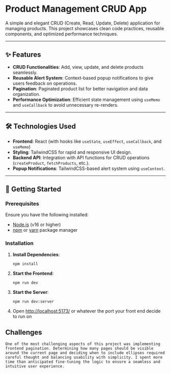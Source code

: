 # Product Management CRUD App

A simple and elegant CRUD (Create, Read, Update, Delete) application for managing products. This project showcases clean code practices, reusable components, and optimized performance techniques.

---

## ✨ Features

- **CRUD Functionalities**: Add, view, update, and delete products seamlessly.
- **Reusable Alert System**: Context-based popup notifications to give users feedback on operations.
- **Pagination**: Paginated product list for better navigation and data organization.
- **Performance Optimization**: Efficient state management using `useMemo` and `useCallback` to avoid unnecessary re-renders.

---

## 🛠️ Technologies Used

- **Frontend**: React (with hooks like `useState`, `useEffect`, `useCallback`, and `useMemo`)
- **Styling**: TailwindCSS for rapid and responsive UI design.
- **Backend API**: Integration with API functions for CRUD operations (`createProduct`, `fetchProducts`, etc.).
- **Popup Notifications**: TailwindCSS-based alert system using `useContext`.

---

## 🚀 Getting Started

### Prerequisites

Ensure you have the following installed:
- [Node.js](https://nodejs.org/) (v16 or higher)
- [npm](https://www.npmjs.com/) or [yarn](https://yarnpkg.com/) package manager

### Installation


1. **Install Dependencies**:
    ```
    npm install
    ```

2. **Start the Frontend**:
    ```
    npm run dev
    ```

3. **Start the Server**:
    ```
    npm run dev:server
    ```

4. Open [http://localhost:5173/](http://localhost:5173/) or whatever the port your front end decide to run on

## Challenges

    One of the most challenging aspects of this project was implementing frontend pagination. Determining how many pages should be visible around the current page and deciding when to include ellipses required careful thought and balancing usability with simplicity. I spent more time than anticipated fine-tuning the logic to ensure a seamless and intuitive user experience.